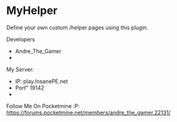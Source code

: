 # MyHelper
Define your own custom /helper pages using this plugin.

Developers

- Andre_The_Gamer
- 
My Server:
- IP: play.InsanePE.net
- Port" 19142
- 

Follow Me On Pocketmine :P: https://forums.pocketmine.net/members/andre_the_gamer.22131/

